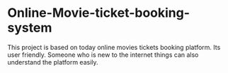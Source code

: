 # Online-Movie-ticket-booking-system
This project is based on today online movies tickets booking platform. Its user friendly. Someone who is new to the internet things can also understand the platform easily.
